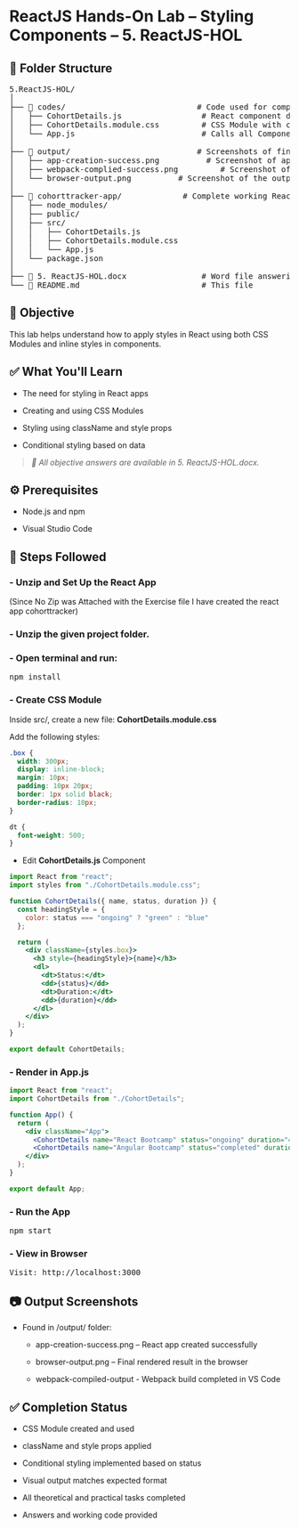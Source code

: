 # ReactJS Hands-On Lab – Styling Components – 5. ReactJS-HOL

## 📁 Folder Structure

<pre>5.ReactJS-HOL/
│
├── 📂 codes/                            # Code used for component styling
│   ├── CohortDetails.js                 # React component displaying cohort info
│   ├── CohortDetails.module.css         # CSS Module with class and tag selectors
│   └── App.js                           # Calls all Components
│
├── 📂 output/                           # Screenshots of final UI and steps
│   ├── app-creation-success.png          # Screenshot of app creation in CMD
│   ├── webpack-complied-success.png         # Screenshot of Webpack build success in VS Code
│   └── browser-output.png          # Screenshot of the output in browser
│
├── 📂 cohorttracker-app/             # Complete working React project
│   ├── node_modules/
│   ├── public/
│   ├── src/
│   │   ├── CohortDetails.js
│   │   ├── CohortDetails.module.css
│   │   └── App.js
│   └── package.json
│
├── 📄 5. ReactJS-HOL.docx                # Word file answering objective questions
└── 📄 README.md                          # This file</pre>

## 📌 Objective
This lab helps understand how to apply styles in React using both CSS Modules and inline styles in components.

## ✅ What You'll Learn
- The need for styling in React apps

- Creating and using CSS Modules

- Styling using className and style props

- Conditional styling based on data

>*📝 All objective answers are available in 5. ReactJS-HOL.docx.*

## ⚙️ Prerequisites
- Node.js and npm

- Visual Studio Code

## 🚀 Steps Followed
### - Unzip and Set Up the React App
(Since No Zip was Attached with the Exercise file I have created the react app cohorttracker)

### - Unzip the given project folder.

### - Open terminal and run:
<pre>npm install</pre>

### - Create CSS Module
Inside src/, create a new file:
****CohortDetails.module.css****

Add the following styles:

```css
.box {
  width: 300px;
  display: inline-block;
  margin: 10px;
  padding: 10px 20px;
  border: 1px solid black;
  border-radius: 10px;
}

dt {
  font-weight: 500;
}
```

- Edit ****CohortDetails.js**** Component
 
```jsx
import React from "react";
import styles from "./CohortDetails.module.css";

function CohortDetails({ name, status, duration }) {
  const headingStyle = {
    color: status === "ongoing" ? "green" : "blue"
  };

  return (
    <div className={styles.box}>
      <h3 style={headingStyle}>{name}</h3>
      <dl>
        <dt>Status:</dt>
        <dd>{status}</dd>
        <dt>Duration:</dt>
        <dd>{duration}</dd>
      </dl>
    </div>
  );
}

export default CohortDetails;
```

### - Render in App.js

```jsx
import React from "react";
import CohortDetails from "./CohortDetails";

function App() {
  return (
    <div className="App">
      <CohortDetails name="React Bootcamp" status="ongoing" duration="4 weeks" />
      <CohortDetails name="Angular Bootcamp" status="completed" duration="3 weeks" />
    </div>
  );
}

export default App;
```

### - Run the App
<pre>npm start</pre>

### - View in Browser
<pre>Visit: http://localhost:3000</pre>

## 📷 Output Screenshots
- Found in /output/ folder:

    - app-creation-success.png – React app created successfully

    - browser-output.png – Final rendered result in the browser

    - webpack-compiled-output - Webpack build completed in VS Code

## ✅ Completion Status
- CSS Module created and used

- className and style props applied

- Conditional styling implemented based on status

- Visual output matches expected format

- All theoretical and practical tasks completed

- Answers and working code provided

